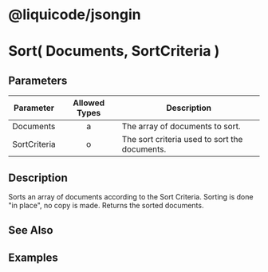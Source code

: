 # @liquicode/jsongin


# Sort( Documents, SortCriteria )


## Parameters

| **Parameter** | **Allowed Types** | **Description**                          |
|---------------|:-----------------:|------------------------------------------|
| Documents     |        a          | The array of documents to sort.        |
| SortCriteria  |        o          | The sort criteria used to sort the documents. |


## Description

Sorts an array of documents according to the Sort Criteria.
Sorting is done "in place", no copy is made.
Returns the sorted documents.


## See Also



## Examples

